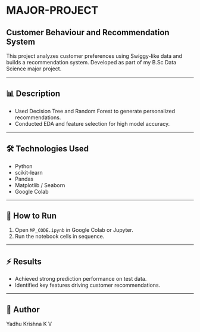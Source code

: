 
# MAJOR-PROJECT

## Customer Behaviour and Recommendation System

This project analyzes customer preferences using Swiggy-like data and builds a recommendation system. Developed as part of my B.Sc Data Science major project.

---

## 📊 **Description**
- Used Decision Tree and Random Forest to generate personalized recommendations.
- Conducted EDA and feature selection for high model accuracy.

---

## 🛠 **Technologies Used**
- Python
- scikit-learn
- Pandas
- Matplotlib / Seaborn
- Google Colab

---

## 📝 **How to Run**
1. Open `MP_CODE.ipynb` in Google Colab or Jupyter.
2. Run the notebook cells in sequence.

---

## ⚡ **Results**
- Achieved strong prediction performance on test data.
- Identified key features driving customer recommendations.

---

## 📌 **Author**
Yadhu Krishna K V
